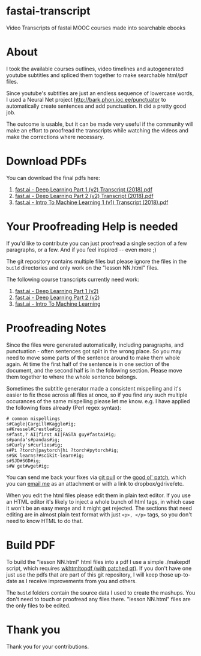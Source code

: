 # fastai-transcript
Video Transcripts of fastai MOOC courses made into searchable ebooks

# About
I took the available courses outlines, video timelines and autogenerated youtube subtitles and spliced them together to make searchable html/pdf files.

Since youtube's subtitles are just an endless sequence of lowercase words, I used a Neural Net project http://bark.phon.ioc.ee/punctuator to automatically create sentences and add punctuation. It did a pretty good job.

The outcome is usable, but it can be made very useful if the community will make an effort to proofread the transcripts while watching the videos and make the corrections where necessary.

# Download PDFs
You can download the final pdfs here:
1. [fast.ai - Deep Learning Part 1 (v2) Transcript (2018).pdf](https://raw.githubusercontent.com/stas00/fastai-transcript/master/dl1-v2/fast.ai%20-%20Deep%20Learning%20Part%201%20(v2)%20Transcript%20(2018).pdf)
2. [fast.ai - Deep Learning Part 2 (v2) Transcript (2018).pdf](https://raw.githubusercontent.com/stas00/fastai-transcript/master/dl2-v2/fast.ai%20-%20Deep%20Learning%20Part%202%20(v2)%20Transcript%20(2018).pdf)
3. [fast.ai - Intro To Machine Learning 1 (v1) Transcript (2018).pdf](https://raw.githubusercontent.com/stas00/fastai-transcript/master/ml1-v1/fast.ai%20-%20Intro%20To%20Machine%20Learning%201%20(v1)%20Transcript%20(2018).pdf)

# Your Proofreading Help is needed
If you'd like to contribute you can just proofread a single section of a few paragraphs, or a few. And if you feel inspired -- even more ;)

The git repository contains multiple files but please ignore the files in the `build` directories and only work on the "lesson NN.html" files.

The following course transcripts currently need work:
1. [fast.ai - Deep Learning Part 1 (v2)](https://github.com/stas00/fastai-transcript/tree/master/dl1-v2)
2. [fast.ai - Deep Learning Part 2 (v2)](https://github.com/stas00/fastai-transcript/tree/master/dl2-v2)
3. [fast.ai - Intro To Machine Learning](https://github.com/stas00/fastai-transcript/tree/master/ml1-v1)

# Proofreading Notes
Since the files were generated automatically, including paragraphs, and punctuation - often sentences got split in the wrong place. So you may need to move some parts of the sentence around to make them whole again. At time the first half of the sentence is in one section of the document, and the second half is in the following section. Please move them together to where the whole sentence belongs.

Sometimes the subtitle generator made a consistent mispelling and it's easier to fix those across all files at once, so if you find any such multiple occurances of the same mispelling please let me know. e.g. I have applied the following fixes already (Perl regex syntax):

    # common mispellings
    s#Cagle|Cargill#Kaggle#ig;
    s#Kressel#Crestle#ig;
    s#fast,? AI|first AI|FASTA guy#fastai#ig;
    s#panda's#pandas#ig;
    s#Curly's#curlies#ig;
    s#Pi ?torch|paytorch|hi ?torch#pytorch#ig;
    s#SK learns?#scikit-learn#ig;
    s#SJD#SGD#ig;
    s#W get#wget#ig;

You can send me back your fixes via [git pull](https://www.google.com/search?q=how+to+git+pull+from+github) or the [good ol' patch](https://www.google.com/search?q=create+patch+from+git+diff), which you can [email me](mailto:stas@stason.org?Subject=fastai%20transcript%20patch) as an attachment or with a link to dropbox/gdrive/etc.

When you edit the html files please edit them in plain text editor. If you use an HTML editor it's likely to inject a whole bunch of html tags, in which case it won't be an easy merge and it might get rejected. The sections that need editing are in almost plain text format with just `<p>, </p>` tags, so you don't need to know HTML to do that.

# Build PDF
To build the "lesson NN.html" html files into a pdf I use a simple ./makepdf script, which requires [wkhtmltopdf (with patched qt)](https://www.google.com/search?q=wkhtmltopdf+patched+qt). If you don't have one just use the pdfs that are part of this git repository, I will keep those up-to-date as I receive improvements from you and others.

The `build` folders contain the source data I used to create the mashups. You don't need to touch or proofread any files there. "lesson NN.html" files are the only files to be edited.

# Thank you
Thank you for your contributions.
